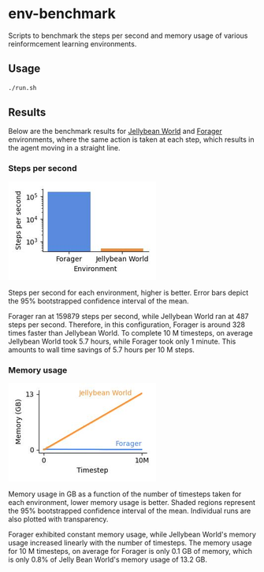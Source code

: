 # env-benchmark

Scripts to benchmark the steps per second and memory usage of various
reinformcement learning environments.

## Usage

```bash
./run.sh
```

## Results

Below are the benchmark results for [Jellybean
World](https://github.com/eaplatanios/jelly-bean-world) and
[Forager](https://github.com/andnp/forager) environments, where the same action
is taken at each step, which results in the agent moving in a straight line.

### Steps per second
![results/benchmark_step.jpg](results/benchmark_steps.jpg)

Steps per second for each environment, higher is better. Error bars depict the
95% bootstrapped confidence interval of the mean.

Forager ran at 159879 steps per second, while Jellybean World ran at 487 steps
per second. Therefore, in this configuration, Forager is around 328 times faster
than Jellybean World. To complete 10 M timesteps, on average Jellybean World
took 5.7 hours, while Forager took only 1 minute. This amounts to wall time
savings of 5.7 hours per 10 M steps.

### Memory usage
![results/benchmark_memory.jpg](results/benchmark_memory.jpg)

Memory usage in GB as a function of the number of timesteps taken for each
environment, lower memory usage is better. Shaded regions represent the 95%
bootstrapped confidence interval of the mean. Individual runs are also plotted
with transparency.

Forager exhibited constant memory usage, while Jellybean World's memory usage
increased linearly with the number of timesteps. The memory usage for 10 M
timesteps, on average for Forager is only 0.1 GB of memory, which is only 0.8%
of Jelly Bean World's memory usage of 13.2 GB.
